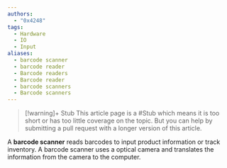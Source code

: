 ```yaml
---
authors:
  - "0x4248"
tags:
  - Hardware
  - IO
  - Input
aliases:
  - barcode scanner
  - barcode reader
  - Barcode readers
  - Barcode reader
  - barcode scanners
  - Barcode scanners
---
```

> [!warning]+ Stub
> This article page is a #Stub which means it is too short or has too little coverage on the topic. But you can help by submitting a pull request with a longer version of this article.

A **barcode scanner** reads barcodes to input product information or track inventory. A barcode scanner uses a optical camera and translates the information from the camera to the computer.